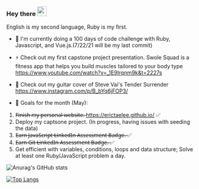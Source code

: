### Hey there <img src="https://media.giphy.com/media/hvRJCLFzcasrR4ia7z/giphy.gif" width="25px">
English is my second language, Ruby is my first. 

- 📃 I'm currently doing a 100 days of code challenge with Ruby, Javascript, and Vue.js.(7/22/21 will be my last commit)

- ⚡ Check out my first capstone project presentation. Swole Squad is a fitness app that helps you build muscles tailored to your body type
https://www.youtube.com/watch?v=_1E9Irqnm9k&t=2227s

- 🎸 Check out my guitar cover of Steve Vai's Tender Surrender
https://www.instagram.com/p/B_bYq6jFOP3/
 

- 🧐 Goals for the month (May):
1. F̶i̶n̶i̶s̶h̶ ̶m̶y̶ ̶p̶e̶r̶s̶o̶n̶a̶l̶ ̶w̶e̶b̶s̶i̶t̶e̶.̶ https://erictaelee.github.io/ ✅
2. Deploy my captsone project. (In progress, having issues with seeding the data)
3. E̶a̶r̶n̶ ̶J̶a̶v̶a̶S̶c̶r̶i̶p̶t̶ ̶L̶i̶n̶k̶e̶d̶I̶n̶ ̶A̶s̶s̶e̶s̶s̶m̶e̶n̶t̶ ̶B̶a̶d̶g̶e̶.̶ ✅
4. E̶a̶r̶n̶ ̶G̶i̶t̶ ̶L̶i̶n̶k̶e̶d̶I̶n̶ ̶A̶s̶s̶e̶s̶s̶m̶e̶n̶t̶ ̶B̶a̶d̶g̶e̶.̶ ✅
5. Get efficient with variables, conditions, loops and data structure; Solve at least one Ruby/JavaScript problem a day.



<!--
**erictaelee/erictaelee** is a ✨ _special_ ✨ repository because its `README.md` (this file) appears on your GitHub profile.

Here are some ideas to get you started:

- 🔭 I’m currently working on ...
- 🌱 I’m currently learning ...
- 👯 I’m looking to collaborate on ...
- 🤔 I’m looking for help with ...
- 💬 Ask me about ...
- 📫 How to reach me: ...
- 😄 Pronouns: ...
- ⚡ Fun fact: ...
-->




![Anurag's GitHub stats](https://github-readme-stats.vercel.app/api?username=erictaelee&theme=vue&show_icons=true)



[![Top Langs](https://github-readme-stats.vercel.app/api/top-langs/?username=erictaelee&theme=vue)](https://github.com/anuraghazra/github-readme-stats)
